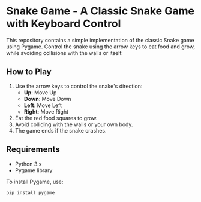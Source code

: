 # Snake Game - A Classic Snake Game with Keyboard Control

This repository contains a simple implementation of the classic Snake game using Pygame. Control the snake using the arrow keys to eat food and grow, while avoiding collisions with the walls or itself.

## How to Play

1. Use the arrow keys to control the snake's direction:
   - **Up**: Move Up
   - **Down**: Move Down
   - **Left**: Move Left
   - **Right**: Move Right
2. Eat the red food squares to grow.
3. Avoid colliding with the walls or your own body.
4. The game ends if the snake crashes.

## Requirements

- Python 3.x
- Pygame library

To install Pygame, use:
```bash
pip install pygame
